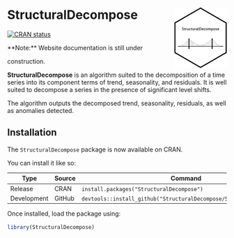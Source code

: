 
# StructuralDecompose <img src='man/figures/logo.png' align="right" height="139" />

<!-- badges: start -->

[![CRAN
status](https://www.r-pkg.org/badges/version/StructuralDecompose)](https://CRAN.R-project.org/package=StructuralDecompose)
<!-- badges: end --> **Note:** Website documentation is still under
construction.

**StructuralDecompose** is an algorithm suited to the decomposition of a
time series into its component terms of trend, seasonality, and
residuals. It is well suited to decompose a series in the presence of
significant level shifts.

The algorithm outputs the decomposed trend, seasonality, residuals, as
well as anomalies detected.

## Installation

The `StructuralDecompose` package is now available on CRAN.

You can install it like so:

| Type        | Source | Command                                                               |
|-------------|--------|-----------------------------------------------------------------------|
| Release     | CRAN   | `install.packages("StructuralDecompose")`                             |
| Development | GitHub | `devtools::install_github("StructuralDecompose/StructuralDecompose")` |

Once installed, load the package using:

``` r
library(StructuralDecompose)
```
